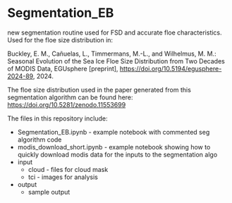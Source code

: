 # Segmentation_EB
new segmentation routine used for FSD and accurate floe characteristics. Used for the floe size distribution in:

Buckley, E. M., Cañuelas, L., Timmermans, M.-L., and Wilhelmus, M. M.: Seasonal Evolution of the Sea Ice Floe Size Distribution from Two Decades of MODIS Data, EGUsphere [preprint], https://doi.org/10.5194/egusphere-2024-89, 2024.

The floe size distribution used in the paper generated from this segmentation algorithm can be found here: https://doi.org/10.5281/zenodo.11553699

The files in this repository include:
- Segmentation_EB.ipynb - example notebook with commented seg algorithm code
- modis_download_short.ipynb -  example notebook showing how to quickly download modis data for the inputs to the segmentation algo
- input
  - cloud - files for cloud mask
  - tci - images for analysis
- output
  - sample output
